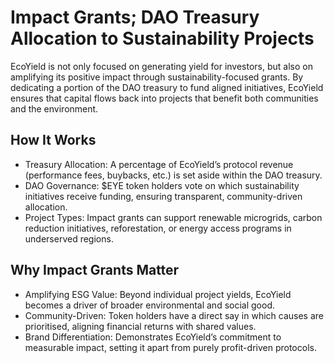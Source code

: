 # Impact Grants; DAO Treasury Allocation to Sustainability Projects

EcoYield is not only focused on generating yield for investors, but also
on amplifying its positive impact through sustainability-focused grants.
By dedicating a portion of the DAO treasury to fund aligned initiatives,
EcoYield ensures that capital flows back into projects that benefit both
communities and the environment.

## How It Works

- Treasury Allocation: A percentage of EcoYield’s protocol revenue
(performance fees, buybacks, etc.) is set aside within the DAO
treasury.
- DAO Governance: $EYE token holders vote on which sustainability
initiatives receive funding, ensuring transparent, community-driven
allocation.
- Project Types: Impact grants can support renewable microgrids, carbon
reduction initiatives, reforestation, or energy access programs in
underserved regions.

## Why Impact Grants Matter

- Amplifying ESG Value: Beyond individual project yields, EcoYield
becomes a driver of broader environmental and social good.
- Community-Driven: Token holders have a direct say in which causes are
prioritised, aligning financial returns with shared values.
- Brand Differentiation: Demonstrates EcoYield’s commitment to
measurable impact, setting it apart from purely profit-driven protocols.